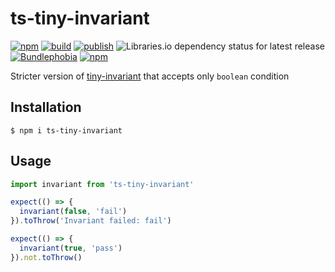 # ts-tiny-invariant

[![npm](https://img.shields.io/npm/v/ts-tiny-invariant)](https://npm.im/ts-tiny-invariant)
[![build](https://github.com/iyegoroff/ts-tiny-invariant/workflows/build/badge.svg)](https://github.com/iyegoroff/ts-tiny-invariant/actions/workflows/build.yml)
[![publish](https://github.com/iyegoroff/ts-tiny-invariant/workflows/publish/badge.svg)](https://github.com/iyegoroff/ts-tiny-invariant/actions/workflows/publish.yml)
![Libraries.io dependency status for latest release](https://img.shields.io/librariesio/release/npm/ts-tiny-invariant)
[![Bundlephobia](https://img.shields.io/bundlephobia/minzip/ts-tiny-invariant?label=min+gzip)](https://bundlephobia.com/package/ts-tiny-invariant)
[![npm](https://img.shields.io/npm/l/ts-tiny-invariant.svg?t=1495378566925)](https://www.npmjs.com/package/ts-tiny-invariant)

<!-- [![Bundlephobia](https://badgen.net/bundlephobia/minzip/ts-tiny-invariant?label=min+gzip)](https://bundlephobia.com/package/ts-tiny-invariant) -->

Stricter version of [tiny-invariant](https://github.com/alexreardon/tiny-invariant) that accepts only `boolean` condition

## Installation

`$ npm i ts-tiny-invariant`

## Usage

```ts
import invariant from 'ts-tiny-invariant'

expect(() => {
  invariant(false, 'fail')
}).toThrow('Invariant failed: fail')

expect(() => {
  invariant(true, 'pass')
}).not.toThrow()
```
